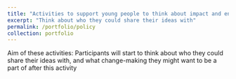 ```yaml
---
title: "Activities to support young people to think about impact and engage with decision makers"
excerpt: "Think about who they could share their ideas with"
permalink: /portfolio/policy
collection: portfolio
---
```


Aim of these activities: Participants will start to think about who they could share their ideas with, and what change-making they might want to be a part of after this activity
